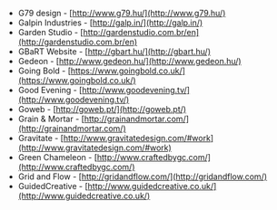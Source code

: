  * G79 design - [http://www.g79.hu/](http://www.g79.hu/)
 * Galpin Industries - [http://galp.in/](http://galp.in/)
 * Garden Studio - [http://gardenstudio.com.br/en](http://gardenstudio.com.br/en)
 * GBaRT Website - [http://gbart.hu/](http://gbart.hu/)
 * Gedeon - [http://www.gedeon.hu/](http://www.gedeon.hu/)
 * Going Bold - [https://www.goingbold.co.uk/](https://www.goingbold.co.uk/)
 * Good Evening - [http://www.goodevening.tv/](http://www.goodevening.tv/)
 * Goweb - [http://goweb.pt/](http://goweb.pt/)
 * Grain & Mortar - [http://grainandmortar.com/](http://grainandmortar.com/)
 * Gravitate - [http://www.gravitatedesign.com/#work](http://www.gravitatedesign.com/#work)
 * Green Chameleon - [http://www.craftedbygc.com/](http://www.craftedbygc.com/)
 * Grid and Flow - [http://gridandflow.com/](http://gridandflow.com/)
 * GuidedCreative - [http://www.guidedcreative.co.uk/](http://www.guidedcreative.co.uk/)